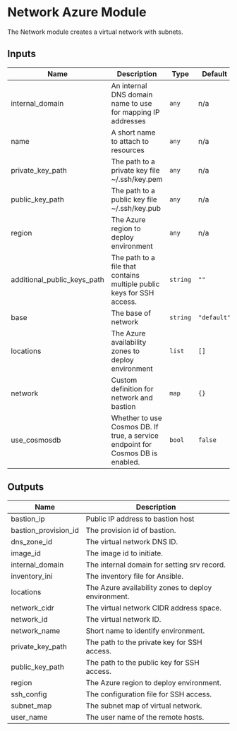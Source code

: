 # Network Azure Module

The Network module creates a virtual network with subnets.

<!-- BEGINNING OF PRE-COMMIT-TERRAFORM DOCS HOOK -->
## Inputs

| Name | Description | Type | Default | Required |
|------|-------------|------|---------|:--------:|
| internal_domain | An internal DNS domain name to use for mapping IP addresses | `any` | n/a | yes |
| name | A short name to attach to resources | `any` | n/a | yes |
| private_key_path | The path to a private key file ~/.ssh/key.pem | `any` | n/a | yes |
| public_key_path | The path to a public key file ~/.ssh/key.pub | `any` | n/a | yes |
| region | The Azure region to deploy environment | `any` | n/a | yes |
| additional_public_keys_path | The path to a file that contains multiple public keys for SSH access. | `string` | `""` | no |
| base | The base of network | `string` | `"default"` | no |
| locations | The Azure availability zones to deploy environment | `list` | `[]` | no |
| network | Custom definition for network and bastion | `map` | `{}` | no |
| use_cosmosdb | Whether to use Cosmos DB. If true, a service endpoint for Cosmos DB is enabled. | `bool` | `false` | no |

## Outputs

| Name | Description |
|------|-------------|
| bastion_ip | Public IP address to bastion host |
| bastion_provision_id | The provision id of bastion. |
| dns_zone_id | The virtual network DNS ID. |
| image_id | The image id to initiate. |
| internal_domain | The internal domain for setting srv record. |
| inventory_ini | The inventory file for Ansible. |
| locations | The Azure availability zones to deploy environment. |
| network_cidr | The virtual network CIDR address space. |
| network_id | The virtual network ID. |
| network_name | Short name to identify environment. |
| private_key_path | The path to the private key for SSH access. |
| public_key_path | The path to the public key for SSH access. |
| region | The Azure region to deploy environment. |
| ssh_config | The configuration file for SSH access. |
| subnet_map | The subnet map of virtual network. |
| user_name | The user name of the remote hosts. |

<!-- END OF PRE-COMMIT-TERRAFORM DOCS HOOK -->
